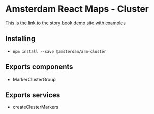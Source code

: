 # Amsterdam React Maps - Cluster

[This is the link to the story book demo site with examples](https://amsterdam.github.io/amsterdam-react-maps)

## Installing
- `npm install --save @amsterdam/arm-cluster`


## Exports components
- MarkerClusterGroup

## Exports services
- createClusterMarkers
